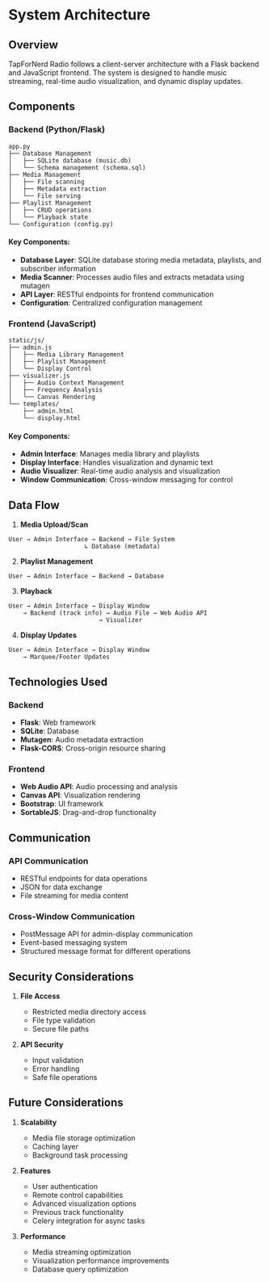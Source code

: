 # System Architecture

## Overview

TapForNerd Radio follows a client-server architecture with a Flask backend and JavaScript frontend. The system is designed to handle music streaming, real-time audio visualization, and dynamic display updates.

## Components

### Backend (Python/Flask)

```
app.py
├── Database Management
│   ├── SQLite database (music.db)
│   └── Schema management (schema.sql)
├── Media Management
│   ├── File scanning
│   ├── Metadata extraction
│   └── File serving
├── Playlist Management
│   ├── CRUD operations
│   └── Playback state
└── Configuration (config.py)
```

#### Key Components:
- **Database Layer**: SQLite database storing media metadata, playlists, and subscriber information
- **Media Scanner**: Processes audio files and extracts metadata using mutagen
- **API Layer**: RESTful endpoints for frontend communication
- **Configuration**: Centralized configuration management

### Frontend (JavaScript)

```
static/js/
├── admin.js
│   ├── Media Library Management
│   ├── Playlist Management
│   └── Display Control
├── visualizer.js
│   ├── Audio Context Management
│   ├── Frequency Analysis
│   └── Canvas Rendering
└── templates/
    ├── admin.html
    └── display.html
```

#### Key Components:
- **Admin Interface**: Manages media library and playlists
- **Display Interface**: Handles visualization and dynamic text
- **Audio Visualizer**: Real-time audio analysis and visualization
- **Window Communication**: Cross-window messaging for control

## Data Flow

1. **Media Upload/Scan**
```
User → Admin Interface → Backend → File System
                     ↳ Database (metadata)
```

2. **Playlist Management**
```
User → Admin Interface → Backend → Database
```

3. **Playback**
```
User → Admin Interface → Display Window
    → Backend (track info) → Audio File → Web Audio API
                         → Visualizer
```

4. **Display Updates**
```
User → Admin Interface → Display Window
    → Marquee/Footer Updates
```

## Technologies Used

### Backend
- **Flask**: Web framework
- **SQLite**: Database
- **Mutagen**: Audio metadata extraction
- **Flask-CORS**: Cross-origin resource sharing

### Frontend
- **Web Audio API**: Audio processing and analysis
- **Canvas API**: Visualization rendering
- **Bootstrap**: UI framework
- **SortableJS**: Drag-and-drop functionality

## Communication

### API Communication
- RESTful endpoints for data operations
- JSON for data exchange
- File streaming for media content

### Cross-Window Communication
- PostMessage API for admin-display communication
- Event-based messaging system
- Structured message format for different operations

## Security Considerations

1. **File Access**
   - Restricted media directory access
   - File type validation
   - Secure file paths

2. **API Security**
   - Input validation
   - Error handling
   - Safe file operations

## Future Considerations

1. **Scalability**
   - Media file storage optimization
   - Caching layer
   - Background task processing

2. **Features**
   - User authentication
   - Remote control capabilities
   - Advanced visualization options
   - Previous track functionality
   - Celery integration for async tasks

3. **Performance**
   - Media streaming optimization
   - Visualization performance improvements
   - Database query optimization
